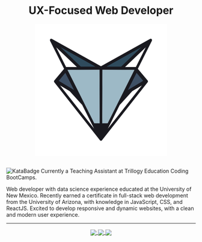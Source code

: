 



<div align="center">
 <h1>UX-Focused Web Developer</h1>
</div>

<div align='center'>
<a href="https://matthewkaus.netlify.app/" target="_blank">
<img align="center" src="https://github.com/MatthewKaus/react-portfolio/blob/main/src/assets/images/foxKritaNoBack-medium.png" />
</a>
</div>

<br />

![![KataBadge](https://www.codewars.com/users/MatthewKaus/badges/small)]()
Currently a Teaching Assistant at Trillogy Education Coding BootCamps.

Web developer with data science experience educated at the University of New Mexico. Recently earned a certificate in full-stack
web development from the University of Arizona, with knowledge in JavaScript, CSS, and ReactJS. Excited to develop responsive and
dynamic websites, with a clean and modern user experience.


 <hr />

 <div align='center'>
<a href="mailto:matthewkausfox@gmail.com">
  <img align="center" src="https://img.shields.io/badge/Gmail-D14836?style=for-the-badge&logo=gmail&logoColor=white" />
</a>
<a href="https://www.linkedin.com/in/matthewpkaus">
  <img align="center" target='_blank'src="https://img.shields.io/badge/LinkedIn-0077B5?style=for-the-badge&logo=linkedin&logoColor=white" />
</a>
<a href="https://matthewkaus.netlify.app/">
  <img align="center" src="https://img.shields.io/badge/PortFolio-%23000000.svg?style=for-the-badge&logo=netlify&logoColor=#00C7B7" />
</a>
</div>
